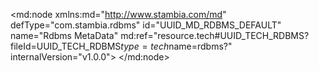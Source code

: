 <?xml version="1.0" encoding="UTF-8"?>
<md:node xmlns:md="http://www.stambia.com/md" defType="com.stambia.rdbms" id="UUID_MD_RDBMS_DEFAULT" name="Rdbms MetaData" md:ref="resource.tech#UUID_TECH_RDBMS?fileId=UUID_TECH_RDBMS$type=tech$name=rdbms?" internalVersion="v1.0.0">
  <node defType="com.stambia.rdbms.superType" id="_zkqnMWoVEd6LLblNWqjImA" name="ARRAY"/>
  <node defType="com.stambia.rdbms.superType" id="_zkqnMmoVEd6LLblNWqjImA" name="BIGINT"/>
  <node defType="com.stambia.rdbms.superType" id="_zkqnM2oVEd6LLblNWqjImA" name="BINARY"/>
  <node defType="com.stambia.rdbms.superType" id="_zkqnNGoVEd6LLblNWqjImA" name="BIT"/>
  <node defType="com.stambia.rdbms.superType" id="_zkqnNWoVEd6LLblNWqjImA" name="BLOB"/>
  <node defType="com.stambia.rdbms.superType" id="_zkqnNmoVEd6LLblNWqjImA" name="BOOLEAN"/>
  <node defType="com.stambia.rdbms.superType" id="_zkqnN2oVEd6LLblNWqjImA" name="CHAR"/>
  <node defType="com.stambia.rdbms.superType" id="_zkqnOGoVEd6LLblNWqjImA" name="CLOB"/>
  <node defType="com.stambia.rdbms.superType" id="_zkqnOWoVEd6LLblNWqjImA" name="DATALINK"/>
  <node defType="com.stambia.rdbms.superType" id="_zkqnOmoVEd6LLblNWqjImA" name="DATE"/>
  <node defType="com.stambia.rdbms.superType" id="_zkqnO2oVEd6LLblNWqjImA" name="DECIMAL"/>
  <node defType="com.stambia.rdbms.superType" id="_zkqnPGoVEd6LLblNWqjImA" name="DISTINCT"/>
  <node defType="com.stambia.rdbms.superType" id="_zkqnPWoVEd6LLblNWqjImA" name="DOUBLE"/>
  <node defType="com.stambia.rdbms.superType" id="_zkqnPmoVEd6LLblNWqjImA" name="FLOAT"/>
  <node defType="com.stambia.rdbms.superType" id="_zkqnP2oVEd6LLblNWqjImA" name="INTEGER"/>
  <node defType="com.stambia.rdbms.superType" id="_zkqnQGoVEd6LLblNWqjImA" name="JAVA_OBJECT"/>
  <node defType="com.stambia.rdbms.superType" id="_zkqnQWoVEd6LLblNWqjImA" name="LONGNVARCHAR"/>
  <node defType="com.stambia.rdbms.superType" id="_zkqnQmoVEd6LLblNWqjImA" name="LONGVARBINARY"/>
  <node defType="com.stambia.rdbms.superType" id="_zkqnQ2oVEd6LLblNWqjImA" name="LONGVARCHAR"/>
  <node defType="com.stambia.rdbms.superType" id="_zkqnRGoVEd6LLblNWqjImA" name="NCHAR"/>
  <node defType="com.stambia.rdbms.superType" id="_zkqnRWoVEd6LLblNWqjImA" name="NCLOB"/>
  <node defType="com.stambia.rdbms.superType" id="_zkqnRmoVEd6LLblNWqjImA" name="NULL"/>
  <node defType="com.stambia.rdbms.superType" id="_zkqnR2oVEd6LLblNWqjImA" name="NUMERIC"/>
  <node defType="com.stambia.rdbms.superType" id="_zkqnSGoVEd6LLblNWqjImA" name="NVARCHAR"/>
  <node defType="com.stambia.rdbms.superType" id="_zkqnSWoVEd6LLblNWqjImA" name="OTHER"/>
  <node defType="com.stambia.rdbms.superType" id="_zkrOQGoVEd6LLblNWqjImA" name="REAL"/>
  <node defType="com.stambia.rdbms.superType" id="_zkrOQWoVEd6LLblNWqjImA" name="REF"/>
  <node defType="com.stambia.rdbms.superType" id="_zkrOQmoVEd6LLblNWqjImA" name="ROWID"/>
  <node defType="com.stambia.rdbms.superType" id="_zkrOQ2oVEd6LLblNWqjImA" name="SMALLINT"/>
  <node defType="com.stambia.rdbms.superType" id="_zkrORGoVEd6LLblNWqjImA" name="SQLXML"/>
  <node defType="com.stambia.rdbms.superType" id="_zkrORWoVEd6LLblNWqjImA" name="STRUCT"/>
  <node defType="com.stambia.rdbms.superType" id="_zkrORmoVEd6LLblNWqjImA" name="TIME"/>
  <node defType="com.stambia.rdbms.superType" id="_zkrOR2oVEd6LLblNWqjImA" name="TIMESTAMP"/>
  <node defType="com.stambia.rdbms.superType" id="_zkrOSGoVEd6LLblNWqjImA" name="TINYINT"/>
  <node defType="com.stambia.rdbms.superType" id="_zkrOSWoVEd6LLblNWqjImA" name="VARBINARY"/>
  <node defType="com.stambia.rdbms.superType" id="_zkrOSmoVEd6LLblNWqjImA" name="VARCHAR"/>
  <node defType="com.stambia.rdbms.mask" id="_MXGp8osvEd6mP5jYxWvKww" name="TABLE_CREATION_DDL">
    <attribute defType="com.stambia.rdbms.mask.value" id="_NX28UIsvEd6mP5jYxWvKww" value="Create table {if ($target/name()='schema') then md:objectPath($target,$source/tech:name($target,$p6)) else md:physicalPath($source)}&#xD;&#xA;(&#x9;&#xD;&#xA;&#x9;{md:list(&#xD;&#xA;&#x9;md:sortedList(&#xD;&#xA;&#x9;&#x9;ref:columns()/concat(tech:position(),' ',tech:name($target,$p4,$p5,$p7),' ',if (string($p3)='true') then tech:writableDDL($target) else tech:creationDDL($target),' ', tech:null($target))),',&#xD;&#xA;&#x9;')}&#xD;&#xA;&#x9;{if (string($p1)='true' and ref:pk())  then concat(',',ref:pk()/tech:creationDDL($target,$p8)) else ''}&#xD;&#xA;&#x9;{if (string($p2)='true') then md:list(ref:fk()/tech:creationDDL($target,$p9),'&#xD;&#xA;,&#x9;',',')  else ''}&#xD;&#xA;)&#xD;&#xA;"/>
    <attribute defType="com.stambia.rdbms.mask.pattern" id="_4hvk0Iv5Ed6KhNk9dfq7jQ" value="false"/>
  </node>
  <node defType="com.stambia.rdbms.mask" id="_d0SyMosyEd6mP5jYxWvKww" name="PK_CREATION_DDL">
    <attribute defType="com.stambia.rdbms.mask.value" id="_h3xOsIsyEd6mP5jYxWvKww" value=" CONSTRAINT {tech:name($target,$p2)} PRIMARY KEY ({md:list(md:sortedList(colref/concat(md:ifEmpty(@position,@name),' ',ref:column()/tech:name($target,false(),None,$p3))),',')})"/>
    <attribute defType="com.stambia.rdbms.mask.pattern" id="_4Gl54Iv5Ed6KhNk9dfq7jQ" value="true"/>
  </node>
  <node defType="com.stambia.rdbms.mask" id="_orCBEovIEd6c0KEm39JZcw" name="INDEX_CREATION_DDL">
    <attribute defType="com.stambia.rdbms.mask.value" id="_sTTIQIvIEd6c0KEm39JZcw" value="CREATE {if (tech:isUnique()) then 'UNIQUE' else ''} INDEX {if (string($p4)='true' and $target/name()='schema') then md:objectPath($target,tech:name($target,$p2)) else tech:name($target,$p2)}&#xD;&#xA;ON {if ($target/name()='schema') then md:objectPath($target,$source/../tech:name($target,$p1)) else md:physicalPath($source/..)}&#xD;&#xA;({md:list(md:sortedList(colref/concat(md:ifEmpty(@position,@name),' ',ref:column()/tech:name($target,false(),None,$p3))),',')})"/>
    <attribute defType="com.stambia.rdbms.mask.pattern" id="_3HJPEIv5Ed6KhNk9dfq7jQ" value="true"/>
  </node>
  <node defType="com.stambia.rdbms.mask" id="_ioQUYovKEd6c0KEm39JZcw" name="FK_ADD_DDL">
    <attribute defType="com.stambia.rdbms.mask.value" id="_M_qz0Iv1Ed6KhNk9dfq7jQ" value="ALTER TABLE {if ($target/name()='schema') then md:objectPath($target,$source/tech:fkTableName($target,$p1)) else md:physicalName($source/ref:fkTable())}&#xD;&#xA;ADD {tech:creationDDL($target,$p1,$p2,$p3)}"/>
    <attribute defType="com.stambia.rdbms.mask.pattern" id="_2E4g0Iv5Ed6KhNk9dfq7jQ" value="true"/>
  </node>
  <node defType="com.stambia.rdbms.mask" id="_BY7hYovNEd6c0KEm39JZcw" name="FK_CREATION_DDL">
    <attribute defType="com.stambia.rdbms.mask.value" id="_Dy6QgIvNEd6c0KEm39JZcw" value="CONSTRAINT  {tech:name($target,$p2)}&#xD;&#xA;  FOREIGN KEY ({md:list(md:sortedList(relation/concat(md:ifEmpty(@position,@name),' ',ref:fkColumn()/tech:name($target,false(),None,$p3))),',')})&#xD;&#xA;  REFERENCES  {if ($target/name()='schema' and concat('' ,ref:pkTable()/ref:schema()/@id/string()=ref:fkTable()/ref:schema()/@id/string()) ='true') then md:objectPath($target,$source/tech:pkTableName($target,$p1)) else md:physicalName($source/ref:pkTable())} &#xD;&#xA;  ({md:list(md:sortedList(relation/concat(md:ifEmpty(@position,@name),' ',ref:pkColumn()/tech:name($target,false(),None,$p3))),',')})&#xD;&#xA;&#xD;&#xA;&#xD;&#xA;"/>
    <attribute defType="com.stambia.rdbms.mask.pattern" id="_2mYrYIv5Ed6KhNk9dfq7jQ" value="true"/>
  </node>
  <node defType="com.stambia.rdbms.mask" id="_P8ACEov1Ed6KhNk9dfq7jQ" name="CONSTRAINT_DROP_DDL">
    <attribute defType="com.stambia.rdbms.mask.value" id="_YrVJsIv1Ed6KhNk9dfq7jQ" value="ALTER TABLE {if ($target/name()='schema') then md:physicalName($target) else md:physicalName($source/../..)}.{$source/../tech:name($target,$p1)}&#xD;&#xA;DROP CONSTRAINT {tech:name($target,$p2)}"/>
    <attribute defType="com.stambia.rdbms.mask.pattern" id="_1mTucIv5Ed6KhNk9dfq7jQ" value="true"/>
  </node>
  <node defType="com.stambia.rdbms.mask" id="_d3tH8ov1Ed6KhNk9dfq7jQ" name="CONSTRAINT_DISABLE_DDL">
    <attribute defType="com.stambia.rdbms.mask.value" id="_jjNSMIv1Ed6KhNk9dfq7jQ" value="ALTER TABLE  {if ($target/name()='schema') then md:objectPath($target,$source/../tech:name($target,$p1)) else md:physicalPath($source/..)}&#xD;&#xA;MODIFY CONSTRAINT {tech:name($target,$p2)} DISABLE"/>
    <attribute defType="com.stambia.rdbms.mask.pattern" id="_1Fv_EIv5Ed6KhNk9dfq7jQ" value="true"/>
  </node>
  <node defType="com.stambia.rdbms.mask" id="_d-rHAozDEd6dTMPTLAMBcA" name="PK_ADD_DDL">
    <attribute defType="com.stambia.rdbms.mask.value" id="_jp16EIzDEd6dTMPTLAMBcA" value="ALTER TABLE {if ($target/name()='schema') then md:objectPath($target,$source/../tech:name($target,$p1)) else md:physicalPath($source/..)}&#xD;&#xA;ADD  {tech:creationDDL($target,$p1,$p2,$p3)}"/>
  </node>
  <node defType="com.stambia.rdbms.valueSet" id="__nrXU41aEd6UrPgTcWl5Qw" name="Slowly Changing Dimension">
    <attribute defType="com.stambia.rdbms.valueSet.type" id="_AyxRcI1bEd6UrPgTcWl5Qw" value="SCD"/>
    <node defType="com.stambia.rdbms.value" id="_GX34wI1bEd6UrPgTcWl5Qw" name="Natural Key" position="1">
      <attribute defType="com.stambia.rdbms.value.code" id="_NBKg8I1bEd6UrPgTcWl5Qw" value="naturalKey"/>
    </node>
    <node defType="com.stambia.rdbms.value" id="_pxlwoI1hEd68Tca42du9Yw" name="Surrogate Key" position="2">
      <attribute defType="com.stambia.rdbms.value.code" id="_vXELYI1hEd68Tca42du9Yw" value="surrogateKey"/>
    </node>
    <node defType="com.stambia.rdbms.value" id="_1cuiEI1hEd68Tca42du9Yw" name="Update the value if modified" position="3">
      <attribute defType="com.stambia.rdbms.value.code" id="_837IUI1hEd68Tca42du9Yw" value="updateIfModified"/>
    </node>
    <node defType="com.stambia.rdbms.value" id="_9KZ_cI1hEd68Tca42du9Yw" name="Historize the value if modified" position="4">
      <attribute defType="com.stambia.rdbms.value.code" id="_ae6bUI1iEd68Tca42du9Yw" value="historizeIfModified"/>
    </node>
    <node defType="com.stambia.rdbms.value" id="_b6ImsI1jEd68Tca42du9Yw" name="Record version field" position="5">
      <attribute defType="com.stambia.rdbms.value.code" id="_eKFQEI1jEd68Tca42du9Yw" value="recordVersion"/>
    </node>
    <node defType="com.stambia.rdbms.value" id="_hE8esI1jEd68Tca42du9Yw" name="Start date" position="6">
      <attribute defType="com.stambia.rdbms.value.code" id="_jbvW8I1jEd68Tca42du9Yw" value="startDate"/>
    </node>
    <node defType="com.stambia.rdbms.value" id="_jngiEI1jEd68Tca42du9Yw" name="End date" position="7">
      <attribute defType="com.stambia.rdbms.value.code" id="_lFF6YI1jEd68Tca42du9Yw" value="endDate"/>
    </node>
  </node>
  <node defType="com.stambia.rdbms.mask" id="_0GRs8qLgEd6qz86y5ipz-A" name="TABLE_DROP_DDL">
    <attribute defType="com.stambia.rdbms.mask.value" id="_5vL2MKLgEd6qz86y5ipz-A" value="Drop table {if ($target/name()='schema') then md:objectPath($target,$source/tech:name($target,$p1)) else md:physicalPath($source)}"/>
  </node>
  <node defType="com.stambia.rdbms.mask" id="_HYTQAqPNEd6lJ_n-AsjwEQ" name="PK_DROP_DDL">
    <attribute defType="com.stambia.rdbms.mask.value" id="_M9xqwKPNEd6lJ_n-AsjwEQ" value="ALTER TABLE  {if ($target/name()='schema') then md:objectPath($target,$source/../tech:name($target,$p1)) else md:physicalPath($source/..)}&#xD;&#xA;DROP PRIMARY KEY"/>
  </node>
  <node defType="com.stambia.rdbms.mask" id="_-7Hy4qPNEd6lJ_n-AsjwEQ" name="FK_DROP_DDL">
    <attribute defType="com.stambia.rdbms.mask.value" id="_EiiHUKPOEd6lJ_n-AsjwEQ" value="ALTER TABLE {if ($target/name()='schema') then md:objectPath($target,$source/tech:fkTableName($target,$p1)) else md:physicalName($source/ref:fkTable())}&#xD;&#xA;DROP CONSTRAINT {tech:name($target,$p2)}"/>
  </node>
  <node defType="com.stambia.rdbms.mask" id="_inK_oqPOEd6lJ_n-AsjwEQ" name="INDEX_DROP_DDL">
    <attribute defType="com.stambia.rdbms.mask.value" id="_qnByIKPOEd6lJ_n-AsjwEQ" value="DROP INDEX {if ($target/name()='schema') then md:objectPath($target,$source/tech:name($target,$p2)) else md:objectPath($target/ref:schema(),$source/tech:name($target,$p2))}"/>
  </node>
  <node defType="com.stambia.rdbms.mask" id="_v9hDwqPQEd6lJ_n-AsjwEQ" name="CONSTRAINT_ENABLE_DDL">
    <attribute defType="com.stambia.rdbms.mask.value" id="_mfXR0KPREd6lJ_n-AsjwEQ" value="ALTER TABLE {if ($target/name()='schema') then md:objectPath($target,$source/../tech:name($target,$p1)) else md:physicalPath($source/..)}&#xD;&#xA;MODIFY CONSTRAINT {tech:name($target,$p2)} ENABLE"/>
  </node>
  <node defType="com.stambia.rdbms.mask" id="_-WhrAqxzEd6xTOAeaNjskA" name="TABLE_DELETE_DDL">
    <attribute defType="com.stambia.rdbms.mask.value" id="_GEy-QKx0Ed6xTOAeaNjskA" value="Delete from {if ($target/name()='schema') then md:objectPath($target,$source/tech:name($target,$p1)) else md:physicalPath($source)}"/>
  </node>
  <node defType="com.stambia.rdbms.mask" id="_TWe9YO56EeCdQpJn1psFdw" name="TABLE_COMMENT_DDL">
    <attribute defType="com.stambia.rdbms.mask.value" id="_TWfkcO56EeCdQpJn1psFdw" value="COMMENT ON TABLE {if ($target/name()='schema') then md:objectPath($target,$source/tech:name($target,$p1)) else md:physicalPath($source)}&#xD;&#xA;IS&#x9;'{replace(tech:comment(),'''','''''')}'"/>
    <attribute defType="com.stambia.rdbms.mask.pattern" id="_TWfkce56EeCdQpJn1psFdw" value="false"/>
  </node>
  <node defType="com.stambia.rdbms.mask" id="_3Ou9o-57EeCdQpJn1psFdw" name="COLUMN_COMMENT_DDL">
    <attribute defType="com.stambia.rdbms.mask.value" id="_3OvksO57EeCdQpJn1psFdw" value="COMMENT ON COLUMN {if ($target/name()='schema') then md:objectPath($target,$source/../tech:name($target,$p1)) else md:physicalPath($source/..)}.{$source/tech:name($target,false(),None,$p2)}&#xD;&#xA;IS&#x9;'{replace(tech:comment(),'''','''''')}'"/>
    <attribute defType="com.stambia.rdbms.mask.pattern" id="_3Ovkse57EeCdQpJn1psFdw" value="false"/>
  </node>
  <node defType="com.stambia.rdbms.mask" id="_EeucsiLNEeKPJIQxbOod6Q" name="CDC_DELETE_DML">
    <attribute defType="com.stambia.rdbms.mask.value" id="_Mr8VwCLNEeKPJIQxbOod6Q" value="delete from {$source/tech:cdcTablePath()}"/>
  </node>
  <node defType="com.stambia.rdbms.mask" id="_bb9wQGzUEemJVPa2GzRf7Q" name="TABLE_TRUNCATE_DDL">
    <attribute defType="com.stambia.rdbms.mask.value" id="_bb-XUGzUEemJVPa2GzRf7Q" value="Truncate table {if ($target/name()='schema') then md:objectPath($target,$source/tech:name($target,$p1)) else md:physicalPath($source)}"/>
  </node>
</md:node>